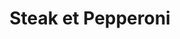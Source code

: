 ---
title: Steak et Pepperoni
description: "Servi avec champignons et oignons sautés et sauce à l'ail"
price_s: "9"
price_l: "11"
price_lg: ""
weight: "3"
---